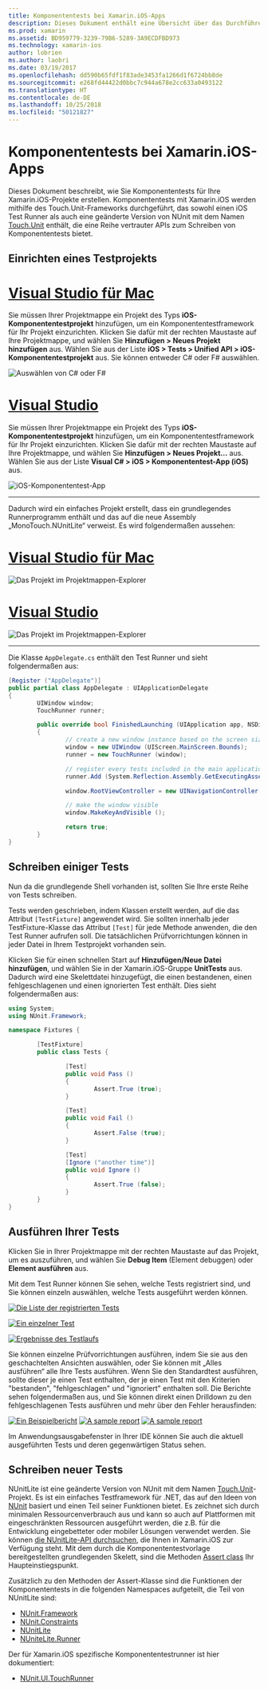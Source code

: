 ```yaml
---
title: Komponententests bei Xamarin.iOS-Apps
description: Dieses Dokument enthält eine Übersicht über das Durchführen von Komponententests für eine Xamarin.iOS-App. Es wird beschrieben, wie Sie ein Komponententestprojekt erstellen und Tests schreiben und ausführen.
ms.prod: xamarin
ms.assetid: BD959779-3239-79B6-5289-3A9ECDFBD973
ms.technology: xamarin-ios
author: lobrien
ms.author: laobri
ms.date: 03/19/2017
ms.openlocfilehash: dd590b65fdf1f83ade3453fa1266d1f6724bb8de
ms.sourcegitcommit: e268fd44422d0bbc7c944a678e2cc633a0493122
ms.translationtype: HT
ms.contentlocale: de-DE
ms.lasthandoff: 10/25/2018
ms.locfileid: "50121827"
---
```

# <a name="unit-testing-xamarinios-apps"></a>Komponententests bei Xamarin.iOS-Apps

Dieses Dokument beschreibt, wie Sie Komponententests für Ihre Xamarin.iOS-Projekte erstellen.
Komponententests mit Xamarin.iOS werden mithilfe des Touch.Unit-Frameworks durchgeführt, das sowohl einen iOS Test Runner als auch eine geänderte Version von NUnit mit dem Namen [Touch.Unit](https://github.com/xamarin/Touch.Unit) enthält, die eine Reihe vertrauter APIs zum Schreiben von Komponententests bietet.

## <a name="setting-up-a-test-project"></a>Einrichten eines Testprojekts

# <a name="visual-studio-for-mactabmacos"></a>[Visual Studio für Mac](#tab/macos)

Sie müssen Ihrer Projektmappe ein Projekt des Typs **iOS-Komponententestprojekt** hinzufügen, um ein Komponententestframework für Ihr Projekt einzurichten. Klicken Sie dafür mit der rechten Maustaste auf Ihre Projektmappe, und wählen Sie **Hinzufügen > Neues Projekt hinzufügen** aus. Wählen Sie aus der Liste **iOS > Tests > Unified API > iOS-Komponententestprojekt** aus. Sie können entweder C# oder F# auswählen.

![](touch.unit-images/00.png "Auswählen von C# oder F#")

# <a name="visual-studiotabwindows"></a>[Visual Studio](#tab/windows)

Sie müssen Ihrer Projektmappe ein Projekt des Typs **iOS-Komponententestprojekt** hinzufügen, um ein Komponententestframework für Ihr Projekt einzurichten. Klicken Sie dafür mit der rechten Maustaste auf Ihre Projektmappe, und wählen Sie **Hinzufügen > Neues Projekt...** aus. Wählen Sie aus der Liste **Visual C# > iOS > Komponententest-App (iOS)** aus.

![](touch.unit-images/00a.png "iOS-Komponententest-App")

-----

Dadurch wird ein einfaches Projekt erstellt, dass ein grundlegendes Runnerprogramm enthält und das auf die neue Assembly „MonoTouch.NUnitLite“ verweist. Es wird folgendermaßen aussehen:

# <a name="visual-studio-for-mactabmacos"></a>[Visual Studio für Mac](#tab/macos)

![](touch.unit-images/01.png "Das Projekt im Projektmappen-Explorer")

# <a name="visual-studiotabwindows"></a>[Visual Studio](#tab/windows)

![](touch.unit-images/01a.png "Das Projekt im Projektmappen-Explorer")

-----

Die Klasse `AppDelegate.cs` enthält den Test Runner und sieht folgendermaßen aus:

```csharp
[Register ("AppDelegate")]
public partial class AppDelegate : UIApplicationDelegate
{
        UIWindow window;
        TouchRunner runner;

        public override bool FinishedLaunching (UIApplication app, NSDictionary options)
        {
                // create a new window instance based on the screen size
                window = new UIWindow (UIScreen.MainScreen.Bounds);
                runner = new TouchRunner (window);

                // register every tests included in the main application/assembly
                runner.Add (System.Reflection.Assembly.GetExecutingAssembly ());

                window.RootViewController = new UINavigationController (runner.GetViewController ());

                // make the window visible
                window.MakeKeyAndVisible ();

                return true;
        }
}
```

## <a name="writing-some-tests"></a>Schreiben einiger Tests

Nun da die grundlegende Shell vorhanden ist, sollten Sie Ihre erste Reihe von Tests schreiben.

Tests werden geschrieben, indem Klassen erstellt werden, auf die das Attribut `[TestFixture]` angewendet wird. Sie sollten innerhalb jeder TestFixture-Klasse das Attribut `[Test]` für jede Methode anwenden, die den Test Runner aufrufen soll. Die tatsächlichen Prüfvorrichtungen können in jeder Datei in Ihrem Testprojekt vorhanden sein.

Klicken Sie für einen schnellen Start auf **Hinzufügen/Neue Datei hinzufügen**, und wählen Sie in der Xamarin.iOS-Gruppe **UnitTests** aus. Dadurch wird eine Skelettdatei hinzugefügt, die einen bestandenen, einen fehlgeschlagenen und einen ignorierten Test enthält. Dies sieht folgendermaßen aus:

```csharp
using System;
using NUnit.Framework;

namespace Fixtures {

        [TestFixture]
        public class Tests {

                [Test]
                public void Pass ()
                {
                        Assert.True (true);
                }

                [Test]
                public void Fail ()
                {
                        Assert.False (true);
                }

                [Test]
                [Ignore ("another time")]
                public void Ignore ()
                {
                        Assert.True (false);
                }
        }
}
```

## <a name="running-your-tests"></a>Ausführen Ihrer Tests

Klicken Sie in Ihrer Projektmappe mit der rechten Maustaste auf das Projekt, um es auszuführen, und wählen Sie **Debug Item** (Element debuggen) oder **Element ausführen** aus.

Mit dem Test Runner können Sie sehen, welche Tests registriert sind, und Sie können einzeln auswählen, welche Tests ausgeführt werden können.

[![](touch.unit-images/02.png "Die Liste der registrierten Tests")](touch.unit-images/02.png#lightbox) 

[![](touch.unit-images/03.png "Ein einzelner Test")](touch.unit-images/03.png#lightbox) 

[![](touch.unit-images/04.png "Ergebnisse des Testlaufs")](touch.unit-images/04.png#lightbox)

Sie können einzelne Prüfvorrichtungen ausführen, indem Sie sie aus den geschachtelten Ansichten auswählen, oder Sie können mit „Alles ausführen“ alle Ihre Tests ausführen. Wenn Sie den Standardtest ausführen, sollte dieser je einen Test enthalten, der je einen Test mit den Kriterien "bestanden", "fehlgeschlagen" und "ignoriert" enthalten soll. Die Berichte sehen folgendermaßen aus, und Sie können direkt einen Drilldown zu den fehlgeschlagenen Tests ausführen und mehr über den Fehler herausfinden:

[![](touch.unit-images/05.png "Ein Beispielbericht")](touch.unit-images/05.png#lightbox) [![](touch.unit-images/05.png "A sample report")](touch.unit-images/05.png#lightbox) [![](touch.unit-images/05.png "A sample report")](touch.unit-images/05.png#lightbox)

Im Anwendungsausgabefenster in Ihrer IDE können Sie auch die aktuell ausgeführten Tests und deren gegenwärtigen Status sehen.

## <a name="writing-new-tests"></a>Schreiben neuer Tests

NUnitLite ist eine geänderte Version von NUnit mit dem Namen [Touch.Unit](https://github.com/xamarin/Touch.Unit)-Projekt. Es ist ein einfaches Testframework für .NET, das auf den Ideen von [NUnit](http://nunit.com/) basiert und einen Teil seiner Funktionen bietet.
Es zeichnet sich durch minimalen Ressourcenverbrauch aus und kann so auch auf Plattformen mit eingeschränkten Ressourcen ausgeführt werden, die z.B. für die Entwicklung eingebetteter oder mobiler Lösungen verwendet werden. Sie können [die NUnitLite-API durchsuchen](https://developer.xamarin.com/api/namespace/NUnitLite/), die Ihnen in Xamarin.iOS zur Verfügung steht. Mit dem durch die Komponententestvorlage bereitgestellten grundlegenden Skelett, sind die Methoden [Assert class](https://developer.xamarin.com/api/type/NUnit.Framework.Assert/) Ihr Haupteinstiegspunkt.

Zusätzlich zu den Methoden der Assert-Klasse sind die Funktionen der Komponententests in die folgenden Namespaces aufgeteilt, die Teil von NUnitLite sind:

-   [NUnit.Framework](https://developer.xamarin.com/api/namespace/NUnit.Framework/)
-   [NUnit.Constraints](https://developer.xamarin.com/api/namespace/NUnit.Framework.Constraints/)
-   [NUnitLite](https://developer.xamarin.com/api/namespace/NUnitLite/)
-   [NUniteLite.Runner](https://developer.xamarin.com/api/namespace/NUnitLite.Runner/)


Der für Xamarin.iOS spezifische Komponententestrunner ist hier dokumentiert:

-   [NUnit.UI.TouchRunner](https://developer.xamarin.com/api/type/NUnit.UI.TouchRunner/)
